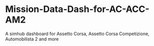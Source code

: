 # Mission-Data-Dash-for-AC-ACC-AM2
A simhub dashboard for  Assetto Corsa,  Assetto Corsa Competizione, Automobilista 2 and more
